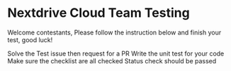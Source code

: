 # Nextdrive Cloud Team Testing

Welcome contestants, Please follow the instruction below and finish your test, good luck!

Solve the Test issue then request for a PR
Write the unit test for your code
Make sure the checklist are all checked
Status check should be passed
